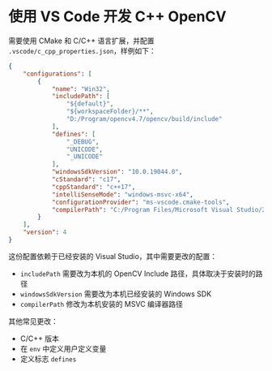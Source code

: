 # 使用 VS Code 开发 C++ OpenCV

需要使用 CMake 和 C/C++ 语言扩展，并配置 `.vscode/c_cpp_properties.json`，样例如下：

```json
{
    "configurations": [
        {
            "name": "Win32",
            "includePath": [
                "${default}",
                "${workspaceFolder}/**",
                "D:/Program/opencv4.7/opencv/build/include"
            ],
            "defines": [
                "_DEBUG",
                "UNICODE",
                "_UNICODE"
            ],
            "windowsSdkVersion": "10.0.19044.0",
            "cStandard": "c17",
            "cppStandard": "c++17",
            "intelliSenseMode": "windows-msvc-x64",
            "configurationProvider": "ms-vscode.cmake-tools",
            "compilerPath": "C:/Program Files/Microsoft Visual Studio/2022/Community/VC/Tools/MSVC/14.35.32215/bin/Hostx64/x64/cl.exe"
        }
    ],
    "version": 4
}
```

这份配置依赖于已经安装的 Visual Studio，其中需要更改的配置：
- `includePath` 需要改为本机的 OpenCV Include 路径，具体取决于安装时的路径
- `windowsSdkVersion` 需要改为本机已经安装的 Windows SDK
- `compilerPath` 修改为本机安装的 MSVC 编译器路径

其他常见更改：
- C/C++ 版本
- 在 `env` 中定义用户定义变量
- 定义标志 `defines`
